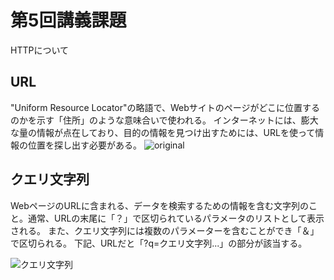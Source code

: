 # 第5回講義課題
HTTPについて
## URL
"Uniform Resource Locator"の略語で、Webサイトのページがどこに位置するのかを示す「住所」のような意味合いで使われる。
インターネットには、膨大な量の情報が点在しており、目的の情報を見つけ出すためには、URLを使って情報の位置を探し出す必要がある。
![original](https://github.com/Reiji-Shiode/Assigment5/assets/166202078/c91fdea8-6438-4e3e-b19a-6b7d0ddf8d6f)

## クエリ文字列
WebページのURLに含まれる、データを検索するための情報を含む文字列のこと。通常、URLの末尾に「？」で区切られているパラメータのリストとして表示される。
また、クエリ文字列には複数のパラメーターを含むことができ「＆」で区切られる。
下記、URLだと「?q=クエリ文字列...」の部分が該当する。

![クエリ文字列](https://github.com/Reiji-Shiode/Assigment5/assets/166202078/4a545989-e99e-4752-8a1a-1d04833c6c39)
